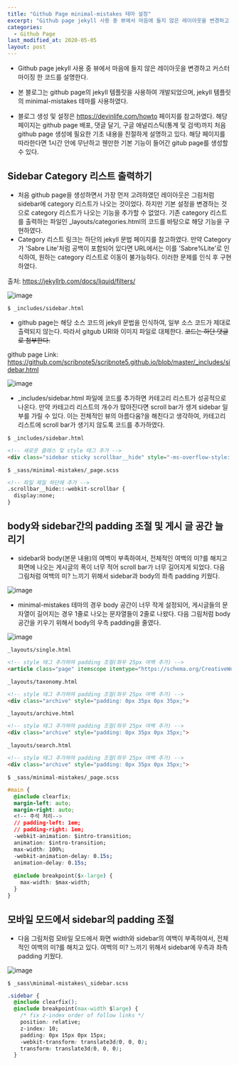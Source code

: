 ```yaml
---
title: "Github Page minimal-mistakes 테마 설정"
excerpt: "Github page jekyll 사용 중 뷰에서 마음에 들지 않은 레이아웃을 변경하고 커스터마이징 한 코드를 설명한다."
categories:
  - Github Page
last_modified_at: 2020-05-05
layout: post
---
```

- Github page jekyll 사용 중 뷰에서 마음에 들지 않은 레이아웃을 변경하고 커스터마이징 한 코드를 설명한다.

- 본 블로그는 github page의 jekyll 템플릿을 사용하여 개발되었으며, jekyll 템플릿의 minimal-mistakes 테마를 사용하였다. 
- 블로그 생성 및 설정은 <https://devinlife.com/howto> 페이지를 참고하였다. 해당 페이지는 github page 배포, 댓글 달기, 구글 애널리스틱(통계 및 검색)까지 처음 github page 생성에 필요한 기초 내용을 친절하게 설명하고 있다. 해당 페이지를 따라한다면 1시간 안에 무난하고 웬만한 기본 기능이 들어간 gitub page를 생성할 수 있다.



## Sidebar Category 리스트 출력하기
- 처음 github page을 생성하면서 가장 먼저 고려하였던 레이아웃은 그림처럼 sidebar에 category 리스트가 나오는 것이었다. 하지만 기본 설정을 변경하는 것으로 category 리스트가 나오는 기능을 추가할 수 없었다. 기존 category 리스트를 출력하는 파일인 _layouts/categories.html의 코드를 바탕으로 해당 기능을 구현하였다. 
- Category 리스트 링크는 하단의 jekyll 문법 페이지를 참고하였다. 만약 Category가 'Sabre Lite'처럼 공백이 포함되어 있다면 URL에서는 이를 'Sabre%Lite'로 인식하여, 원하는 category 리스트로 이동이 불가능하다. 이러한 문제를 인식 후 구현하였다. 

출처: <https://jekyllrb.com/docs/liquid/filters/>

![image](/assets/images/2020-05-05-GithubPage1/image1.png)

```
$ _includes/sidebar.html
```

- github page는 해당 소스 코드의 jekyll 문법을 인식하여, 일부 소스 코드가 제대로 출력되지 않는다. 따라서 gitgub URI와 이미지 파일로 대체한다. ~~코드는 하단 댓글로 첨부한다.~~

github page Link: <https://github.com/scribnote5/scribnote5.github.io/blob/master/_includes/sidebar.html>

![image](/assets/images/2020-05-05-GithubPage1/image0.png)


- _includes/sidebar.html 파일에 코드를 추가하면 카테고리 리스트가 성공적으로 나온다. 만약 카테고리 리스트의 개수가 많아진다면 scroll bar가 생겨 sidebar 일부를 가릴 수 있다. 이는 전체적인 뷰의 아름다움?을 해친다고 생각하여, 카테고리 리스트에 scroll bar가 생기지 않도록 코드를 추가하였다.

```
$ _includes/sidebar.html
```

```html
<!-- 새로운 클래스 및 style 태그 추가 -->
<div class="sidebar sticky scrollbar__hide" style="-ms-overflow-style: none;">
```

```
$ _sass/minimal-mistakes/_page.scss
```

```html
<!-- 파일 제일 하단에 추가 -->
.scrollbar__hide::-webkit-scrollbar {
  display:none;  
}
```



## body와 sidebar간의 padding 조절 및 게시 글 공간 늘리기
- sidebar와 body(본문 내용)의 여백이 부족하여서, 전체적인 여백의 미?를 해치고 화면에 나오는 게시글의 폭이 너무 적어 scroll bar가 너무 길어지게 되었다. 다음 그림처럼 여백의 미? 느끼기 위해서 sidebar과 body의 좌측 padding 키웠다.

![image](/assets/images/2020-05-05-GithubPage1/image2.png)

- minimal-mistakes 테마의 경우 body 공간이 너무 작게 설정되어, 게시글들의 문자열이 길어지는 경우 1줄로 나오는 문자열들이 2줄로 나왔다. 다음 그림처럼 body 공간을 키우기 위해서 body의 우측 padding을 줄였다. 

![image](/assets/images/2020-05-05-GithubPage1/image3.png)

```
_layouts/single.html
```

```html
<!-- style 태그 추가하여 padding 조절(좌우 25px 여백 추가) -->
<article class="page" itemscope itemtype="https://schema.org/CreativeWork" style="padding: 0px 35px 0px 35px;">
```

```
_layouts/taxonomy.html
```

```html
<!-- style 태그 추가하여 padding 조절(좌우 25px 여백 추가) -->
<div class="archive" style="padding: 0px 35px 0px 35px;">
```

```
_layouts/archive.html
```

```html
<!-- style 태그 추가하여 padding 조절(좌우 25px 여백 추가) -->
<div class="archive" style="padding: 0px 35px 0px 35px;">
```

```
_layouts/search.html
```

```html
<!-- style 태그 추가하여 padding 조절(좌우 25px 여백 추가) -->
<div class="archive" style="padding: 0px 35px 0px 35px;">
```

```
$ _sass/minimal-mistakes/_page.scss
```

```css
#main {
  @include clearfix;
  margin-left: auto;
  margin-right: auto;
  <!-- 주석 처리-->
  // padding-left: 1em;
  // padding-right: 1em;
  -webkit-animation: $intro-transition;
  animation: $intro-transition;
  max-width: 100%;
  -webkit-animation-delay: 0.15s;
  animation-delay: 0.15s;
 
  @include breakpoint($x-large) {
    max-width: $max-width;
  }
}
```



## 모바일 모드에서 sidebar의 padding 조절
- 다음 그림처럼 모바일 모드에서 화면 width와 sidebar의 여백이 부족하여서, 전체적인 여백의 미?를 해치고 있다. 여백의 미? 느끼기 위해서 sidebar에 우측과 좌측 padding 키웠다.

![image](/assets/images/2020-05-05-GithubPage1/image4.png)

```
$ _sass\minimal-mistakes\_sidebar.scss
```

```css
.sidebar {
  @include clearfix();
  @include breakpoint(max-width $large) {
    /* fix z-index order of follow links */
    position: relative;
    z-index: 10;
    padding: 0px 15px 0px 15px;
    -webkit-transform: translate3d(0, 0, 0);
    transform: translate3d(0, 0, 0);
  }
```
